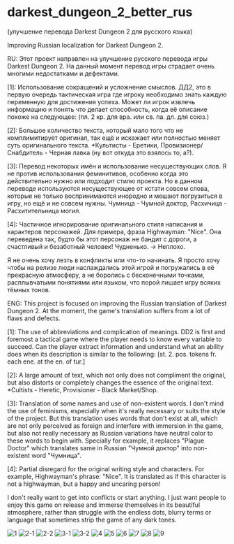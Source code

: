 # darkest_dungeon_2_better_rus
(улучшение перевода Darkest Dungeon 2 для русского языка)

Improving Russian localization for Darkest Dungeon 2.

RU:
Этот проект направлен на улучшение русского перевода игры Darkest Dungeon 2. На данный момент перевод игры страдает очень многими недостатками и дефектами. 

[1]: Использование сокращений и усложнение смыслов. ДД2, это в первую очередь тактическая игра где игроку необходимо знать каждую переменную для достижения успеха. Может ли игрок извлечь информацию и понять что делает способность, когда её описание похоже на следующее: (пл. 2 кр. для вра. или св. па. дл. для союз.)

[2]: Большое количество текста, который мало того что не комплимитирует оригинал, так ещё и искажает или полностью меняет суть оригинального текста. *Культисты - Еретики, Провизионер/Снабдитель - Черная лавка (ну вот откуда это взялось то, а?).

[3]: Перевод некоторых имён и использование несуществующих слов. Я не против использования феминитивов, особенно когда это действительно нужно или подходит стилю проекта. Но в данном переводе используются несуществующее от кстати совсем слова, которые не только воспринимаются инородно и мешают погрузиться в игру, но ещё и не совсем нужны. Чумница - Чумной доктор, Расхичица - Расхитительница могил.

[4]: Частичное игнорирование оригинального стиля написания и характеров персонажей. Для примера, фраза Highwayman: "Nice". Она переведена так, будто бы этот персонаж не бандит с дороги, а счастливый и безаботный человек! Чудненько. -> Неплохо.

Я не очень хочу лезть в конфликты или что-то начинать. Я просто хочу чтобы на релизе люди наслаждались этой игрой и погружались в её прекрасную атмосферу, а не боролись с бесконечными точками, расплывчатыми понятиями или языком, что порой лишает игру всяких тёмных тонов.


ENG:
This project is focused on improving the Russian translation of Darkest Dungeon 2. At the moment, the game's translation suffers from a lot of flaws and defects. 

[1]: The use of abbreviations and complication of meanings. DD2 is first and foremost a tactical game where the player needs to know every variable to succeed. Can the player extract information and understand what an ability does when its description is similar to the following: [st. 2. pos. tokens fr. each ene. at the en. of tur.]

[2]: A large amount of text, which not only does not compliment the original, but also distorts or completely changes the essence of the original text. *Cultists - Heretic, Provisioner - Black Market/Shop.

[3]: Translation of some names and use of non-existent words. I don't mind the use of feminisms, especially when it's really necessary or suits the style of the project. But this translation uses words that don't exist at all, which are not only perceived as foreign and interfere with immersion in the game, but also not really necessary as Russian variations have neutral color to these words to begin with. Specially for example, it replaces "Plague Doctor" which translates same in Russian "Чумной доктор" into non-existent word "Чумница".

[4]: Partial disregard for the original writing style and characters. For example, Highwayman's phrase: "Nice". It is translated as if this character is not a highwayman, but a happy and uncaring person!

I don't really want to get into conflicts or start anything. I just want people to enjoy this game on release and immerse themselves in its beautiful atmosphere, rather than struggle with the endless dots, blurry terms or language that sometimes strip the game of any dark tones.


  
![1](https://user-images.githubusercontent.com/109465945/229361656-9e3fb4fe-325e-4256-b7a0-058873c01777.jpg)
![2-1](https://user-images.githubusercontent.com/109465945/229361663-3693a5de-7b73-4f3c-aee4-48db7403c650.jpg)
![2-2](https://user-images.githubusercontent.com/109465945/229361668-a4ff1380-14b3-4efe-9428-b4798d7f47f6.jpg)
![3-1](https://user-images.githubusercontent.com/109465945/229361670-34a8f994-2d09-49a6-9eb1-34eec52d1a45.jpg)
![3-2](https://user-images.githubusercontent.com/109465945/229361673-dc21c480-268d-4ad4-b500-06e1898f15ad.jpg)
![4](https://user-images.githubusercontent.com/109465945/229361677-583e3162-dff1-42fb-8f42-3776f11e98d3.jpg)
![5](https://user-images.githubusercontent.com/109465945/229361681-f89b2564-b67c-41fd-9e3a-15858c23d964.jpg)
![6](https://user-images.githubusercontent.com/109465945/229361682-86538ed0-3e55-466a-8b89-2cda726d516f.jpg)
![7](https://user-images.githubusercontent.com/109465945/229361686-c43dcc39-6b9e-40bd-98d2-5658aa2e8008.jpg)
![8](https://user-images.githubusercontent.com/109465945/229361690-725dbaef-cc7d-4b79-8a6b-32c89e8e67d6.jpg)
![9](https://user-images.githubusercontent.com/109465945/229361733-6320bd1d-a337-4cd3-97c9-78c5c2393613.jpg)
